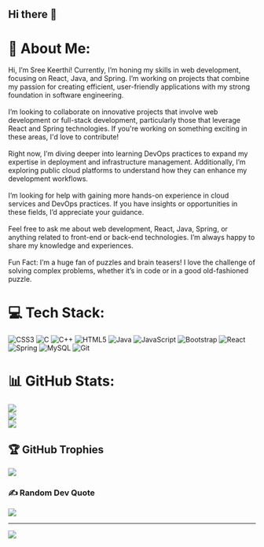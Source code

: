 ## Hi there 👋

# 💫 About Me:
Hi, I’m Sree Keerthi! Currently, I’m honing my skills in web development, focusing on React, Java, and Spring. I’m working on projects that combine my passion for creating efficient, user-friendly applications with my strong foundation in software engineering.<br><br>I’m looking to collaborate on innovative projects that involve web development or full-stack development, particularly those that leverage React and Spring technologies. If you're working on something exciting in these areas, I'd love to contribute!<br><br>Right now, I’m diving deeper into learning DevOps practices to expand my expertise in deployment and infrastructure management. Additionally, I’m exploring public cloud platforms to understand how they can enhance my development workflows.<br><br>I’m looking for help with gaining more hands-on experience in cloud services and DevOps practices. If you have insights or opportunities in these fields, I’d appreciate your guidance.<br><br>Feel free to ask me about web development, React, Java, Spring, or anything related to front-end or back-end technologies. I’m always happy to share my knowledge and experiences.<br><br>Fun Fact: I’m a huge fan of puzzles and brain teasers! I love the challenge of solving complex problems, whether it’s in code or in a good old-fashioned puzzle.


# 💻 Tech Stack:
![CSS3](https://img.shields.io/badge/css3-%231572B6.svg?style=for-the-badge&logo=css3&logoColor=white) ![C](https://img.shields.io/badge/c-%2300599C.svg?style=for-the-badge&logo=c&logoColor=white) ![C++](https://img.shields.io/badge/c++-%2300599C.svg?style=for-the-badge&logo=c%2B%2B&logoColor=white) ![HTML5](https://img.shields.io/badge/html5-%23E34F26.svg?style=for-the-badge&logo=html5&logoColor=white) ![Java](https://img.shields.io/badge/java-%23ED8B00.svg?style=for-the-badge&logo=openjdk&logoColor=white) ![JavaScript](https://img.shields.io/badge/javascript-%23323330.svg?style=for-the-badge&logo=javascript&logoColor=%23F7DF1E) ![Bootstrap](https://img.shields.io/badge/bootstrap-%238511FA.svg?style=for-the-badge&logo=bootstrap&logoColor=white) ![React](https://img.shields.io/badge/react-%2320232a.svg?style=for-the-badge&logo=react&logoColor=%2361DAFB) ![Spring](https://img.shields.io/badge/spring-%236DB33F.svg?style=for-the-badge&logo=spring&logoColor=white) ![MySQL](https://img.shields.io/badge/mysql-4479A1.svg?style=for-the-badge&logo=mysql&logoColor=white) ![Git](https://img.shields.io/badge/git-%23F05033.svg?style=for-the-badge&logo=git&logoColor=white)
# 📊 GitHub Stats:
![](https://github-readme-stats.vercel.app/api?username=sree0103&theme=dark&hide_border=false&include_all_commits=false&count_private=false)<br/>
![](https://github-readme-streak-stats.herokuapp.com/?user=sree0103&theme=dark&hide_border=false)<br/>
![](https://github-readme-stats.vercel.app/api/top-langs/?username=sree0103&theme=dark&hide_border=false&include_all_commits=false&count_private=false&layout=compact)

## 🏆 GitHub Trophies
![](https://github-profile-trophy.vercel.app/?username=sree0103&theme=radical&no-frame=false&no-bg=true&margin-w=4)

### ✍️ Random Dev Quote
![](https://quotes-github-readme.vercel.app/api?type=horizontal&theme=radical)

---
[![](https://visitcount.itsvg.in/api?id=sree0103&icon=0&color=0)](https://visitcount.itsvg.in)

<!-- Proudly created with GPRM ( https://gprm.itsvg.in ) -->

